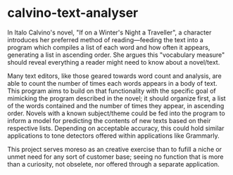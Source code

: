 # calvino-text-analyser
In Italo Calvino's novel, "If on a Winter's Night a Traveller", a character introduces her preferred method of reading—feeding the text into a program which compiles a list of each word and how often it appears, generating a list in ascending order. She argues this "vocabulary measure" should reveal everything a reader might need to know about a novel/text.

Many text editors, like those geared towards word count and analysis, are able to count the number of times each words appears in a body of text. This program aims to build on that functionality with the specific goal of mimicking the program described in the novel; it should organize first, a list of the words contained and the number of times they appear, in ascending order. Novels with a known subject/theme could be fed into the program to inform a model for predicting the contents of new texts based on their respective lists. Depending on acceptable accuracy, this could hold similar applications to tone detectors offered within applications like Grammarly.   

This project serves moreso as an creative exercise than to fufill a niche or unmet need for any sort of customer base; seeing no function that is more than a curiosity, not obselete, nor offered through a separate application.
